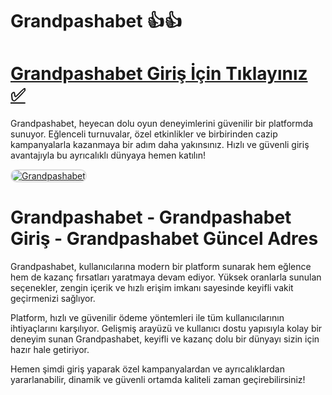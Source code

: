 # Grandpashabet 👍👍

# <a href="https://cutt.ly/Grandpasha724">Grandpashabet Giriş İçin Tıklayınız ✅</a>
Grandpashabet, heyecan dolu oyun deneyimlerini güvenilir bir platformda sunuyor. Eğlenceli turnuvalar, özel etkinlikler ve birbirinden cazip kampanyalarla kazanmaya bir adım daha yakınsınız. Hızlı ve güvenli giriş avantajıyla bu ayrıcalıklı dünyaya hemen katılın!

<a href="https://cutt.ly/Grandpasha724" title="Grandpashabet">
<img src="https://i.ibb.co/BtMhhf6/g-venligiris.jpg" alt="Grandpashabet" style="max-width: 100%; border: 2px solid #ddd; border-radius: 10px;">
</a>

# Grandpashabet - Grandpashabet Giriş - Grandpashabet Güncel Adres
Grandpashabet, kullanıcılarına modern bir platform sunarak hem eğlence hem de kazanç fırsatları yaratmaya devam ediyor. Yüksek oranlarla sunulan seçenekler, zengin içerik ve hızlı erişim imkanı sayesinde keyifli vakit geçirmenizi sağlıyor. 

Platform, hızlı ve güvenilir ödeme yöntemleri ile tüm kullanıcılarının ihtiyaçlarını karşılıyor. Gelişmiş arayüzü ve kullanıcı dostu yapısıyla kolay bir deneyim sunan Grandpashabet, keyifli ve kazanç dolu bir dünyayı sizin için hazır hale getiriyor.

Hemen şimdi giriş yaparak özel kampanyalardan ve ayrıcalıklardan yararlanabilir, dinamik ve güvenli ortamda kaliteli zaman geçirebilirsiniz!
